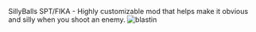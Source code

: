 SillyBalls SPT/FIKA - Highly customizable mod that helps make it obvious and silly when you shoot an enemy.
![blastin](https://github.com/ToastyNoodles/SPTMods/assets/123197456/1df3cfdb-80af-4fa8-b4df-1cfadcf9296f)
